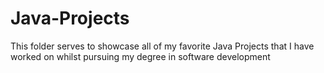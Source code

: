 # Java-Projects
This folder serves to showcase all of my favorite Java Projects that I have worked on whilst pursuing my degree in software development
